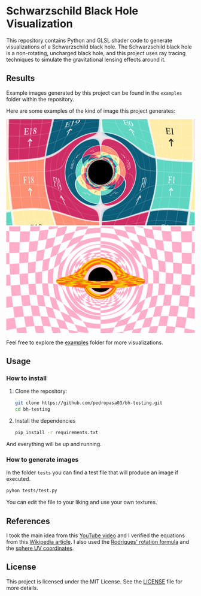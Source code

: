 # Schwarzschild Black Hole Visualization

This repository contains Python and GLSL shader code to generate visualizations of a Schwarzschild black hole. The Schwarzschild black hole is a non-rotating, uncharged black hole, and this project uses ray tracing techniques to simulate the gravitational lensing effects around it.

## Results

Example images generated by this project can be found in the `examples` folder within the repository.

Here are some examples of the kind of image this project generates:

![Example Image](examples/out0.png)
![Example Image](examples/out83.png)

Feel free to explore the [examples](examples) folder for more visualizations.

## Usage

### How to install

1. Clone the repository:
   ```bash
   git clone https://github.com/pedropasa03/bh-testing.git
   cd bh-testing
   ```
   
2. Install the dependencies
   ```bash
   pip install -r requirements.txt
   ```
   
And everything will be up and running.

### How to generate images
In the folder `tests` you can find a test file that will produce an image if executed.

```bash
pyhon tests/test.py
```

You can edit the file to your liking and use your own textures.


## References

I took the main idea from this [YouTube video](https://www.youtube.com/watch?v=PjWjZFwz3rQ) and I verified the equations from this [Wikipedia article](https://en.wikipedia.org/wiki/Schwarzschild_geodesics). I also used the [Rodrigues' rotation formula](https://en.wikipedia.org/wiki/Rodrigues%27_rotation_formula) and the [sphere UV coordinates](https://en.wikipedia.org/wiki/UV_mapping).

## License

This project is licensed under the MIT License. See the [LICENSE](LICENSE) file for more details.
